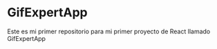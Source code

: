 # GifExpertApp

Este es mi primer repositorio para mi primer proyecto de React llamado GifExpertApp

